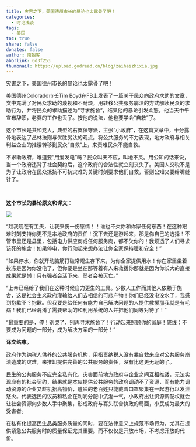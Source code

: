 ```yaml
---
title: 灾害之下，美国德州市长的暴论也太露骨了吧！
categories:
  - 时论浅谈
tags:
  - 美国
toc: true
share: false
donates: false
author: 南朝客
abbrlink: 6d3f253
thumbnail: https://upload.godread.cn/blog/zaihaizhixia.jpg
---
```


<div class="description-text"><span class="text">灾害之下，美国德州市长的暴论也太露骨了吧！</span></div>

<!-- more -->

美国德州Colorado市长Tim Boyd在FB上发表了一篇关于民众向政府求助的文章，文中充满了对民众求助的蔑视和不耐烦，用转移公共服务崩溃的方式解读民众的求助行为，并将民众的求助描述为“寻求施舍”，结果他的暴论引发众怒。他当天中午宣布辞职，老婆的工作也丢了。按他的说法，他也要学会“自救”了。



这个市长是共和党人，典型的右翼保守派，主张“小政府”，在这篇文章中，十分露骨地表达了丛林法则与优胜劣汰的观点。将公共服务的不力表现，地方政府与相关利益企业的推诿转移到民众“自救”上，来责难民众不能自救。



不求助政府，难道要“用爱发电”吗？民众叫天不应，叫地不灵。用公知的话来说，当一个政府违背了社会契约后，这个政府的合法性就立刻丧失了。美国人交税不是为了让政府在民众抵抗不可抗灾难的关键时刻要求他们自救，否则公知又要给嘴缝针了。

<br>

**这个市长的暴论原文和译文：**

![](https://upload.godread.cn/blog/zaihaizhixia-01.jpg)



“趁我现在有工夫，让我来伤一伤感情！！谁也不欠你和你家任何东西！在这种艰难时刻支持你更不是本地政府的责任！沉下去还是游起来，那是你自己的选择！不管市里还是县里，包括电力供应商或任何服务商，都不欠你的！我烦透了人们寻求该死的施舍！如果停电，你行动起来想办法让你全家保持暖和安全！”



“如果停水，你就开动脑筋打破常规生存下来，为你全家提供用水！你在家里坐着挨冻是因为你没电了，但你要是坐在那等着有人来救援你那就是因为你长大的直接成果就是懒！只有强者会活下来，弱者会被灭亡。”



“上帝已经给了我们在这种时候自力更生的工具。少数人工作而其他人依赖于施舍，这是社会主义政府灌输给人们去相信的可悲产物！你们已经没电没水了，我感到抱歉不？抱歉。但我要是给任何有能力自己解决问题的人提供救援那我就是有毛病！我们已经混淆了需要帮助的和利用系统的人并把他们同等对待了！”



“最重要的是，停！别哭了，别再寻求施舍了！行动起来照顾你的家庭！底线：不要成为问题的一部分，成为解决方案的一部分！”



**译文结束。**



<div class="fenjie"></div>



政府作为纳税人供养的公共服务机构，用指责纳税人没有靠自救来应对公共服务崩溃造成的灾难，来推卸提供完善的公共服务的责任，没有比这更无耻的了。



民生的公共服务不应完全私有化，灾害面前地方政府与企业之间互相推诿，无法实现应有的社会契约，结果就是本应提供公共服务的政府调动不了资源，而有能力调动资源的企业又趁机抬高物价，遭殃的老百姓只能戴着口罩聚集在一起游行以发泄怒火。代表选民的议员和私企在利润分配中沆瀣一气，小政府出让资源调配权就会让社会资源向少数人手中聚集，形成政府与寡头联合执政的局面，小民成为最大的受害者。



在私有化提高民生品类服务质量的同时，要在法律意义上规范市场行为，尤其在提供紧急公共服务时的质量保证尤其重要。而不仅仅是开放市场，不考虑开放的代价。